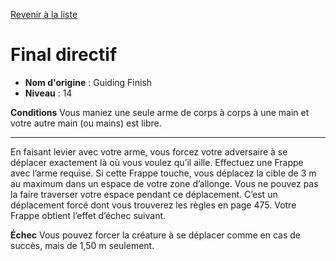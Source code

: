 [Revenir à la liste](list.md)

# Final directif

 * **Nom d'origine** : Guiding Finish
 * **Niveau** : 14


<p><strong>Conditions</strong>  Vous maniez une seule arme de corps à corps à une main et votre autre main (ou mains) est libre.</p>
<hr>
<p>En faisant levier avec votre arme, vous forcez votre adversaire à se déplacer exactement là où vous voulez qu’il aille. Effectuez une Frappe avec l’arme requise. Si cette Frappe touche, vous déplacez la cible de 3 m au maximum dans un espace de votre zone d’allonge. Vous ne pouvez pas la faire traverser votre espace pendant ce déplacement. C’est un déplacement forcé dont vous trouverez les règles en page 475. Votre Frappe obtient l’effet d’échec suivant.</p>
<p><strong>Échec</strong>  Vous pouvez forcer la créature à se déplacer comme en cas de succès, mais de 1,50 m seulement.</p>